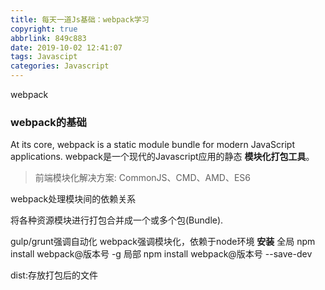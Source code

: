 ```yaml
---
title: 每天一道Js基础：webpack学习
copyright: true
abbrlink: 849c883
date: 2019-10-02 12:41:07
tags: Javascipt
categories: Javascript
---
```

webpack
<!--more-->
### webpack的基础
At its core, webpack is a static module bundle for modern JavaScript applications.
webpack是一个现代的Javascript应用的静态 **模块化打包工具**。

> 前端模块化解决方案: CommonJS、CMD、AMD、ES6

webpack处理模块间的依赖关系

将各种资源模块进行打包合并成一个或多个包(Bundle).

gulp/grunt强调自动化
webpack强调模块化，依赖于node环境
**安装**
全局
npm install webpack@版本号  -g
局部
npm install  webpack@版本号  --save-dev

dist:存放打包后的文件

